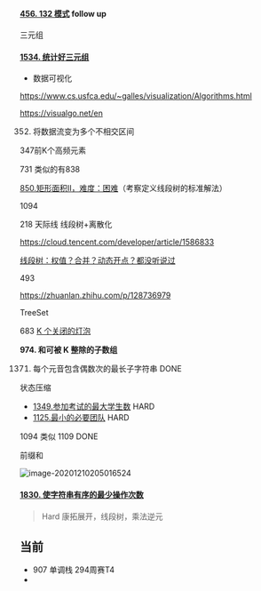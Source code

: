 



#### [456. 132 模式](https://leetcode-cn.com/problems/132-pattern/) follow up

三元组

#### [1534. 统计好三元组](https://leetcode-cn.com/problems/count-good-triplets/)











-  数据可视化

https://www.cs.usfca.edu/~galles/visualization/Algorithms.html



https://visualgo.net/en







352. 将数据流变为多个不相交区间

347前K个高频元素

731  类似的有838

[850.矩形面积II，难度：困难](https://leetcode-cn.com/problems/rectangle-area-ii/)（考察定义线段树的标准解法）



1094





218 天际线  线段树+离散化

https://cloud.tencent.com/developer/article/1586833



[线段树：权值？合并？动态开点？都没听说过](https://github.tiankonguse.com/blog/2021/09/20/segment-merge.html)



493

https://zhuanlan.zhihu.com/p/128736979





TreeSet

683 [ K 个关闭的灯泡](https://leetcode-cn.com/problems/k-empty-slots) 









**974. 和可被 K 整除的子数组**

1371. 每个元音包含偶数次的最长子字符串  DONE





状态压缩

- [1349.参加考试的最大学生数](https://leetcode-cn.com/problems/maximum-students-taking-exam/)  HARD
- [1125.最小的必要团队](https://leetcode-cn.com/problems/smallest-sufficient-team/)  HARD





1094 类似 1109  DONE

 

前缀和

![image-20201210205016524](D:\Dev\SrcCode\geek-algorithm-leetcode\src\main\leetcode_manuscripts\todo\TODO_LIST.assets\image-20201210205016524.png)

 []()



#### [1830. 使字符串有序的最少操作次数](https://leetcode-cn.com/problems/minimum-number-of-operations-to-make-string-sorted/)

> Hard 康拓展开，线段树，乘法逆元







## 当前

- 907 单调栈 294周赛T4
- 








